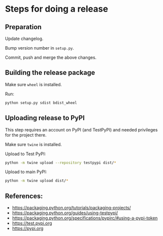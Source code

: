 # Steps for doing a release

## Preparation

Update changelog.

Bump version number in `setup.py`.

Commit, push and merge the above changes.

## Building the release package

Make sure `wheel` is installed.

Run:

```bash
python setup.py sdist bdist_wheel
```

## Uploading release to PyPI

This step requires an account on PyPI (and TestPyPI) and needed privileges for the project there.

Make sure `twine` is installed.

Upload to Test PyPI:

```bash
python -m twine upload --repository testpypi dist/*
```

Upload to main PyPI:

```bash
python -m twine upload dist/*
```

## References:

- https://packaging.python.org/tutorials/packaging-projects/
- https://packaging.python.org/guides/using-testpypi/
- https://packaging.python.org/specifications/pypirc/#using-a-pypi-token
- https://test.pypi.org
- https://pypi.org
